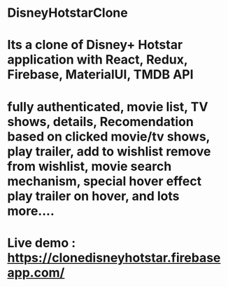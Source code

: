 # DisneyHotstarClone
# Its a clone of Disney+ Hotstar application with React, Redux, Firebase, MaterialUI, TMDB API 
# fully authenticated, movie list, TV shows, details, Recomendation based on clicked movie/tv shows, play trailer, add to wishlist remove from wishlist, movie search mechanism, special hover effect play trailer on hover, and lots more....
# Live demo : https://clonedisneyhotstar.firebaseapp.com/
